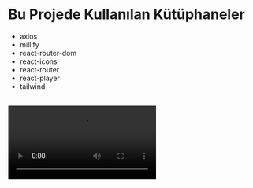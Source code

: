 # Bu Projede  Kullanılan Kütüphaneler
- axios
- millify
- react-router-dom
- react-icons
- react-router
- react-player
- tailwind
<br><br>

<video controls src="clone-gif-1.mp4" title="Title"></video>


